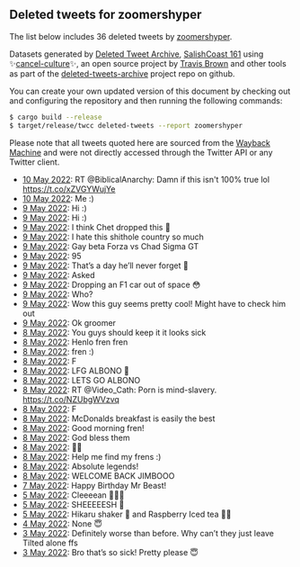## Deleted tweets for zoomershyper

The list below includes 36 deleted tweets by
[zoomershyper](https://twitter.com/zoomershyper).



Datasets generated by [Deleted Tweet Archive](https://twitter.com/deletedtweet161), 
[SalishCoast 161](https://twitter.com/SalishCoastA) using 
✨[cancel-culture](https://github.com/travisbrown/cancel-culture)✨, an open source project by 
[Travis Brown](https://twitter.com/travisbrown) and other tools as part of the 
[deleted-tweets-archive](https://github.com/salcoast/deleted-tweets-archive/) project repo on github.

You can create your own updated version of this document by checking out and configuring the
repository and then running the following commands:

```bash
$ cargo build --release
$ target/release/twcc deleted-tweets --report zoomershyper
```

Please note that all tweets quoted here are sourced from the
[Wayback Machine](https://web.archive.org) and were not directly accessed through the Twitter API or
any Twitter client.

* [10 May 2022](https://web.archive.org/web/20220510091734/https://twitter.com/zoomershyper/status/1523955395500388352): RT @BiblicalAnarchy: Damn if this isn't 100% true lol https://t.co/xZVGYWujYe <!--1523955395500388352-->
* [10 May 2022](https://web.archive.org/web/20220510075527/https://twitter.com/zoomershyper/status/1523934540338708481): Me :) <!--1523934540338708481-->
* [ 9 May 2022](https://web.archive.org/web/20220509204526/https://twitter.com/zoomershyper/status/1523765918224236544): Hi :) <!--1523765918224236544-->
* [ 9 May 2022](https://web.archive.org/web/20220509203619/https://twitter.com/zoomershyper/status/1523763709557940224): Hi :) <!--1523763709557940224-->
* [ 9 May 2022](https://web.archive.org/web/20220509202954/https://twitter.com/zoomershyper/status/1523762045149396992): I think Chet dropped this 👑 <!--1523762045149396992-->
* [ 9 May 2022](https://web.archive.org/web/20220509194113/https://twitter.com/zoomershyper/status/1523749856950767616): I hate this shithole country so much <!--1523749856950767616-->
* [ 9 May 2022](https://web.archive.org/web/20220509193025/https://twitter.com/zoomershyper/status/1523747178174631936): Gay beta Forza vs Chad Sigma GT <!--1523747178174631936-->
* [ 9 May 2022](https://web.archive.org/web/20220509192712/https://twitter.com/zoomershyper/status/1523746316224176129): 95 <!--1523746316224176129-->
* [ 9 May 2022](https://web.archive.org/web/20220509161706/https://twitter.com/zoomershyper/status/1523698305552633856): That’s a day he’ll never forget 💙 <!--1523698305552633856-->
* [ 9 May 2022](https://web.archive.org/web/20220509161735/https://twitter.com/zoomershyper/status/1523697255433183233): Asked <!--1523697255433183233-->
* [ 9 May 2022](https://web.archive.org/web/20220509160849/https://twitter.com/zoomershyper/status/1523696194631122944): Dropping an F1 car out of space 😳 <!--1523696194631122944-->
* [ 9 May 2022](https://web.archive.org/web/20220509160425/https://twitter.com/zoomershyper/status/1523695285863522304): Who? <!--1523695285863522304-->
* [ 9 May 2022](https://web.archive.org/web/20220509152313/https://twitter.com/zoomershyper/status/1523684911718182912): Wow this guy seems pretty cool! Might have to check him out <!--1523684911718182912-->
* [ 9 May 2022](https://web.archive.org/web/20220509103950/https://twitter.com/zoomershyper/status/1523613634328375302): Ok groomer <!--1523613634328375302-->
* [ 8 May 2022](https://web.archive.org/web/20220508221106/https://twitter.com/zoomershyper/status/1523425191996522496): You guys should keep it it looks sick <!--1523425191996522496-->
* [ 8 May 2022](https://web.archive.org/web/20220508221054/https://twitter.com/zoomershyper/status/1523425096513163264): Henlo fren fren <!--1523425096513163264-->
* [ 8 May 2022](https://web.archive.org/web/20220508220848/https://twitter.com/zoomershyper/status/1523424408257261568): fren :) <!--1523424408257261568-->
* [ 8 May 2022](https://web.archive.org/web/20220508211946/https://twitter.com/zoomershyper/status/1523412163871731712): F <!--1523412163871731712-->
* [ 8 May 2022](https://web.archive.org/web/20220508211212/https://twitter.com/zoomershyper/status/1523410139780624385): LFG ALBONO 💪 <!--1523410139780624385-->
* [ 8 May 2022](https://web.archive.org/web/20220508210811/https://twitter.com/zoomershyper/status/1523409272259825664): LETS GO ALBONO <!--1523409272259825664-->
* [ 8 May 2022](https://web.archive.org/web/20220508192312/https://twitter.com/zoomershyper/status/1523383032383737860): RT @Video_Cath: Porn is mind-slavery. https://t.co/NZUbgWVzvq <!--1523383032383737860-->
* [ 8 May 2022](https://web.archive.org/web/20220508192331/https://twitter.com/zoomershyper/status/1523382900657631232): F <!--1523382900657631232-->
* [ 8 May 2022](https://web.archive.org/web/20220508171313/https://twitter.com/zoomershyper/status/1523350199124447232): McDonalds breakfast is easily the best <!--1523350199124447232-->
* [ 8 May 2022](https://web.archive.org/web/20220508142323/https://twitter.com/zoomershyper/status/1523307436290965510): Good morning fren! <!--1523307436290965510-->
* [ 8 May 2022](https://web.archive.org/web/20220508131311/https://twitter.com/zoomershyper/status/1523289620829831168): God bless them <!--1523289620829831168-->
* [ 8 May 2022](https://web.archive.org/web/20220508130454/https://twitter.com/zoomershyper/status/1523287757862309889): ✋🏻 <!--1523287757862309889-->
* [ 8 May 2022](https://web.archive.org/web/20220508130237/https://twitter.com/zoomershyper/status/1523286997913251843): Help me find my frens :) <!--1523286997913251843-->
* [ 8 May 2022](https://web.archive.org/web/20220508104421/https://twitter.com/zoomershyper/status/1523252284838273025): Absolute legends! <!--1523252284838273025-->
* [ 8 May 2022](https://web.archive.org/web/20220508100756/https://twitter.com/zoomershyper/status/1523243142002077697): WELCOME BACK JIMBOOO <!--1523243142002077697-->
* [ 7 May 2022](https://web.archive.org/web/20220507174348/https://twitter.com/zoomershyper/status/1522994920092573698): Happy Birthday Mr Beast! <!--1522994920092573698-->
* [ 5 May 2022](https://web.archive.org/web/20220505175139/https://twitter.com/zoomershyper/status/1522272731210948609): Cleeeean 🥶😳🥵 <!--1522272731210948609-->
* [ 5 May 2022](https://web.archive.org/web/20220505174607/https://twitter.com/zoomershyper/status/1522271312546344961): SHEEEEESH 🥶 <!--1522271312546344961-->
* [ 5 May 2022](https://web.archive.org/web/20220505174529/https://twitter.com/zoomershyper/status/1522271091825287169): Hikaru shaker 🤍 and Raspberry Iced tea 💜💙 <!--1522271091825287169-->
* [ 4 May 2022](https://web.archive.org/web/20220504092804/https://twitter.com/zoomershyper/status/1521783559207505922): None 😇 <!--1521783559207505922-->
* [ 3 May 2022](https://web.archive.org/web/20220503232201/https://twitter.com/zoomershyper/status/1521631127739551744): Definitely worse than before. Why can’t they just leave Tilted alone ffs <!--1521631127739551744-->
* [ 3 May 2022](https://web.archive.org/web/20220503231649/https://twitter.com/zoomershyper/status/1521629799441178626): Bro that’s so sick! Pretty please 😇 <!--1521629799441178626-->
